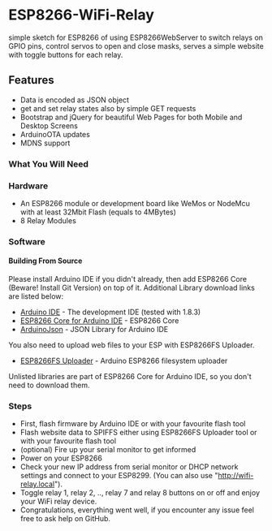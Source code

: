 # ESP8266-WiFi-Relay
simple sketch for ESP8266 of using ESP8266WebServer to switch relays on GPIO pins, control servos to open and close masks, serves a simple website with toggle buttons for each relay.

## Features
* Data is encoded as JSON object
* get and set relay states also by simple GET requests
* Bootstrap and jQuery for beautiful Web Pages for both Mobile and Desktop Screens
* ArduinoOTA updates
* MDNS support

### What You Will Need
### Hardware
* An ESP8266 module or development board like WeMos or NodeMcu with at least 32Mbit Flash (equals to 4MBytes)
* 8 Relay Modules

### Software
#### Building From Source
Please install Arduino IDE if you didn't already, then add ESP8266 Core (Beware! Install Git Version) on top of it. Additional Library download links are listed below:
* [Arduino IDE](http://www.arduino.cc) - The development IDE (tested with 1.8.3)
* [ESP8266 Core for Arduino IDE](https://github.com/esp8266/Arduino) - ESP8266 Core
* [ArduinoJson](https://github.com/bblanchon/ArduinoJson) - JSON Library for Arduino IDE

You also need to upload web files to your ESP with ESP8266FS Uploader.
* [ESP8266FS Uploader](https://github.com/esp8266/arduino-esp8266fs-plugin) - Arduino ESP8266 filesystem uploader

Unlisted libraries are part of ESP8266 Core for Arduino IDE, so you don't need to download them.

### Steps
* First, flash firmware by Arduino IDE or with your favourite flash tool
* Flash website data to SPIFFS either using ESP8266FS Uploader tool or with your favourite flash tool
* (optional) Fire up your serial monitor to get informed
* Power on your ESP8266
* Check your new IP address from serial monitor or DHCP network settings and connect to your ESP8299. (You can also use  "http://wifi-relay.local").
* Toggle relay 1, relay 2, .., relay 7 and relay 8 buttons on or off and enjoy your WiFi relay device.
* Congratulations, everything went well, if you encounter any issue feel free to ask help on GitHub.
